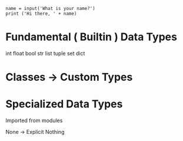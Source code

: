 ```
name = input('What is your name?')
print ('Hi there, ' + name)
```

# Fundamental ( Builtin ) Data Types
int
float
bool
str
list
tuple
set
dict

# Classes -> Custom Types

# Specialized Data Types
Imported from modules

None -> Explicit Nothing